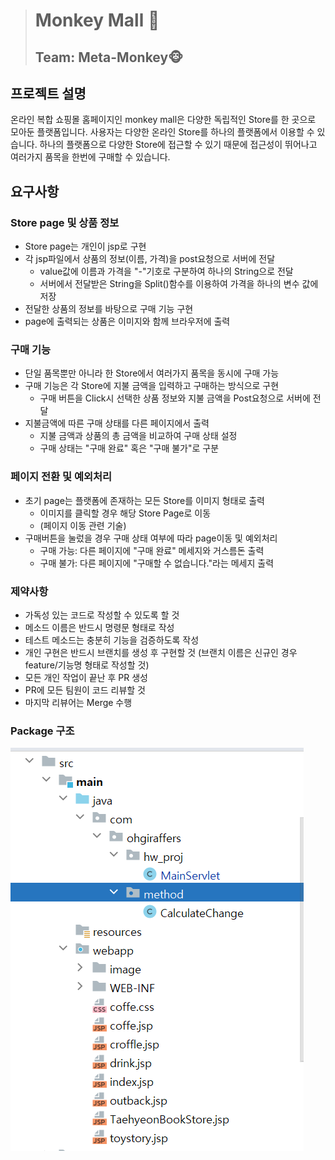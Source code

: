 ># Monkey Mall 🛒
>## Team: Meta-Monkey🐵
## 프로젝트 설명
 온라인 복합 쇼핑몰 홈페이지인 monkey mall은 다양한 독립적인 Store를 한 곳으로 모아둔 플랫폼입니다.
사용자는 다양한 온라인 Store를 하나의 플랫폼에서 이용할 수 있습니다. 하나의 플랫폼으로 다양한 Store에
접근할 수 있기 때문에 접근성이 뛰어나고 여러가지 품목을 한번에 구매할 수 있습니다. 

[//]: # (### 사용가능 기능 )

[//]: # (- 사용자 정보에 따)
## 요구사항
  ### Store page 및 상품 정보 
  - Store page는 개인이 jsp로 구현
  - 각 jsp파일에서 상품의 정보(이름, 가격)을 post요청으로 서버에 전달
    - value값에 이름과 가격을 "-"기호로 구분하여 하나의 String으로 전달
    - 서버에서 전달받은 String을 Split()함수를 이용하여 가격을 하나의 변수 값에 저장
  - 전달한 상품의 정보를 바탕으로 구매 기능 구현 
  - page에 출력되는 상품은 이미지와 함께 브라우저에 출력

  ### 구매 기능
  - 단일 품목뿐만 아니라 한 Store에서 여러가지 품목을 동시에 구매 가능
  - 구매 기능은 각 Store에 지불 금액을 입력하고 구매하는 방식으로 구현
    - 구매 버튼을 Click시 선택한 상품 정보와 지불 금액을 Post요청으로 서버에 전달
  - 지불금액에 따른 구매 상태를 다른 페이지에서 출력 
    - 지불 금액과 상품의 총 금액을 비교하여 구매 상태 설정
    - 구매 상태는 "구매 완료" 혹은 "구매 불가"로 구분
  
  ### 페이지 전환 및 예외처리
  - 초기 page는 플랫폼에 존재하는 모든 Store를 이미지 형태로 출력
    - 이미지를 클릭할 경우 해당 Store Page로 이동
    - (페이지 이동 관련 기술)
  - 구매버튼을 눌렀을 경우 구매 상태 여부에 따라 page이동 및 예외처리
    - 구매 가능: 다른 페이지에 "구매 완료" 메세지와 거스름돈 출력
    - 구매 불가: 다른 페이지에 "구매할 수 없습니다."라는 메세지 출력

### 제약사항
- 가독성 있는 코드로 작성할 수 있도록 할 것
- 메소드 이름은 반드시 명령문 형태로 작성
- 테스트 메소드는 충분히 기능을 검증하도록 작성
- 개인 구현은 반드시 브랜치를 생성 후 구현할 것
  (브랜치 이름은 신규인 경우 feature/기능명 형태로 작성할 것)
- 모든 개인 작업이 끝난 후 PR 생성
- PR에 모든 팀원이 코드 리뷰할 것
- 마지막 리뷰어는 Merge 수행

### Package 구조
![img_1.png](img_1.png)
